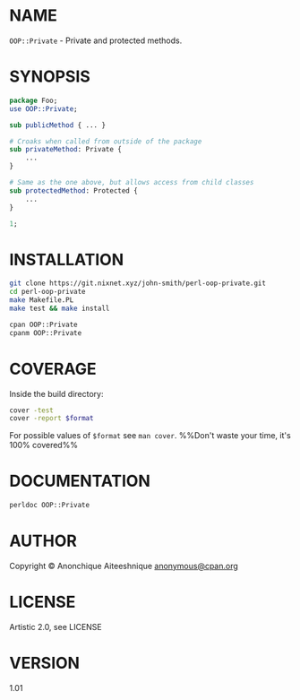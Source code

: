 # NAME
`OOP::Private` - Private and protected methods.

# SYNOPSIS
```perl
package Foo;
use OOP::Private;

sub publicMethod { ... }

# Croaks when called from outside of the package
sub privateMethod: Private {
    ...
}

# Same as the one above, but allows access from child classes
sub protectedMethod: Protected {
    ...
}

1;
```

# INSTALLATION
```bash
git clone https://git.nixnet.xyz/john-smith/perl-oop-private.git
cd perl-oop-private
make Makefile.PL
make test && make install
```

```bash
cpan OOP::Private
cpanm OOP::Private
```

# COVERAGE
Inside the build directory:
```bash
cover -test
cover -report $format
```
For possible values of `$format` see `man cover`.
%%Don't waste your time, it's 100% covered%%

# DOCUMENTATION
```bash
perldoc OOP::Private
```

# AUTHOR
Copyright © Anonchique Aiteeshnique <anonymous@cpan.org>

# LICENSE
Artistic 2.0, see LICENSE

# VERSION
1.01
